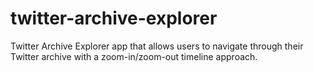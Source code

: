 # twitter-archive-explorer
Twitter Archive Explorer app that allows users to navigate through their Twitter archive with a zoom-in/zoom-out timeline approach.
